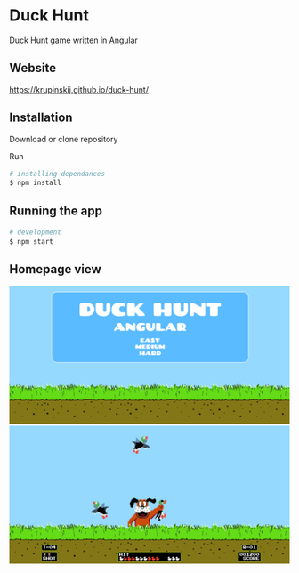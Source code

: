 # Duck Hunt

Duck Hunt game written in Angular

## Website

https://krupinskij.github.io/duck-hunt/

## Installation

Download or clone repository

Run

```bash
# installing dependances
$ npm install
```

## Running the app

```bash
# development
$ npm start
```

## Homepage view

![home page view](./screenshot_1.png) ![active game view](./screenshot_2.png)
